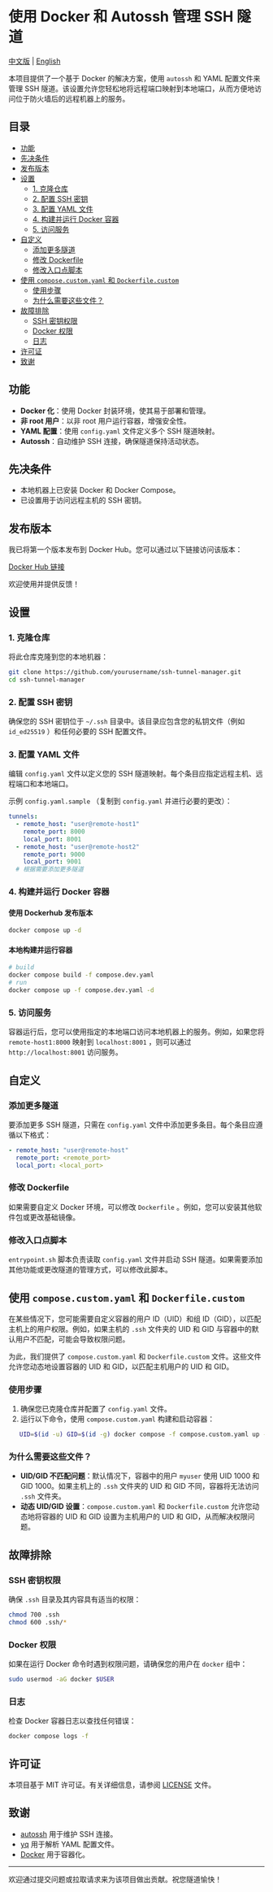 # 使用 Docker 和 Autossh 管理 SSH 隧道

[中文版](README.md) | [English](README_en.md)

本项目提供了一个基于 Docker 的解决方案，使用 `autossh` 和 YAML 配置文件来管理 SSH 隧道。该设置允许您轻松地将远程端口映射到本地端口，从而方便地访问位于防火墙后的远程机器上的服务。

## 目录

* [功能](#功能)
* [先决条件](#先决条件)
* [发布版本](#发布版本)
* [设置](#设置)
  + [1. 克隆仓库](#1-克隆仓库)
  + [2. 配置 SSH 密钥](#2-配置-ssh-密钥)
  + [3. 配置 YAML 文件](#3-配置-yaml-文件)
  + [4. 构建并运行 Docker 容器](#4-构建并运行-docker-容器)
  + [5. 访问服务](#5-访问服务)
* [自定义](#自定义)
  + [添加更多隧道](#添加更多隧道)
  + [修改 Dockerfile](#修改-dockerfile)
  + [修改入口点脚本](#修改入口点脚本)
* [使用 `compose.custom.yaml` 和 `Dockerfile.custom`](#使用-composecustomyaml-和-dockerfilecustom)
  + [使用步骤](#使用步骤)
  + [为什么需要这些文件？](#为什么需要这些文件)
* [故障排除](#故障排除)
  + [SSH 密钥权限](#ssh-密钥权限)
  + [Docker 权限](#docker-权限)
  + [日志](#日志)
* [许可证](#许可证)
* [致谢](#致谢)

## 功能

* **Docker 化**：使用 Docker 封装环境，使其易于部署和管理。
* **非 root 用户**：以非 root 用户运行容器，增强安全性。
* **YAML 配置**：使用 `config.yaml` 文件定义多个 SSH 隧道映射。
* **Autossh**：自动维护 SSH 连接，确保隧道保持活动状态。

## 先决条件

* 本地机器上已安装 Docker 和 Docker Compose。
* 已设置用于访问远程主机的 SSH 密钥。

## 发布版本

我已将第一个版本发布到 Docker Hub。您可以通过以下链接访问该版本：

[Docker Hub 链接](https://hub.docker.com/r/oaklight/autossh-tunnel)

欢迎使用并提供反馈！

## 设置

### 1. 克隆仓库

将此仓库克隆到您的本地机器：

```sh
git clone https://github.com/yourusername/ssh-tunnel-manager.git
cd ssh-tunnel-manager
```

### 2. 配置 SSH 密钥

确保您的 SSH 密钥位于 `~/.ssh` 目录中。该目录应包含您的私钥文件（例如 `id_ed25519` ）和任何必要的 SSH 配置文件。

### 3. 配置 YAML 文件

编辑 `config.yaml` 文件以定义您的 SSH 隧道映射。每个条目应指定远程主机、远程端口和本地端口。

示例 `config.yaml.sample` （复制到 `config.yaml` 并进行必要的更改）：

```yaml
tunnels:
  - remote_host: "user@remote-host1"
    remote_port: 8000
    local_port: 8001
  - remote_host: "user@remote-host2"
    remote_port: 9000
    local_port: 9001
  # 根据需要添加更多隧道
```

### 4. 构建并运行 Docker 容器

#### 使用 Dockerhub 发布版本

```sh
docker compose up -d
```

#### 本地构建并运行容器

```sh
# build
docker compose build -f compose.dev.yaml
# run
docker compose up -f compose.dev.yaml -d
```

### 5. 访问服务

容器运行后，您可以使用指定的本地端口访问本地机器上的服务。例如，如果您将 `remote-host1:8000` 映射到 `localhost:8001` ，则可以通过 `http://localhost:8001` 访问服务。

## 自定义

### 添加更多隧道

要添加更多 SSH 隧道，只需在 `config.yaml` 文件中添加更多条目。每个条目应遵循以下格式：

```yaml
- remote_host: "user@remote-host"
  remote_port: <remote_port>
  local_port: <local_port>
```

### 修改 Dockerfile

如果需要自定义 Docker 环境，可以修改 `Dockerfile` 。例如，您可以安装其他软件包或更改基础镜像。

### 修改入口点脚本

`entrypoint.sh` 脚本负责读取 `config.yaml` 文件并启动 SSH 隧道。如果需要添加其他功能或更改隧道的管理方式，可以修改此脚本。

## 使用 `compose.custom.yaml` 和 `Dockerfile.custom`

在某些情况下，您可能需要自定义容器的用户 ID（UID）和组 ID（GID），以匹配主机上的用户权限。例如，如果主机的 `.ssh` 文件夹的 UID 和 GID 与容器中的默认用户不匹配，可能会导致权限问题。

为此，我们提供了 `compose.custom.yaml` 和 `Dockerfile.custom` 文件。这些文件允许您动态地设置容器的 UID 和 GID，以匹配主机用户的 UID 和 GID。

### 使用步骤

1. 确保您已克隆仓库并配置了 `config.yaml` 文件。
2. 运行以下命令，使用 `compose.custom.yaml` 构建和启动容器：

   

```bash
   UID=$(id -u) GID=$(id -g) docker compose -f compose.custom.yaml up -d --build
   ```

### 为什么需要这些文件？

* **UID/GID 不匹配问题**：默认情况下，容器中的用户 `myuser` 使用 UID 1000 和 GID 1000。如果主机上的 `.ssh` 文件夹的 UID 和 GID 不同，容器将无法访问 `.ssh` 文件夹。
* **动态 UID/GID 设置**：`compose.custom.yaml` 和 `Dockerfile.custom` 允许您动态地将容器的 UID 和 GID 设置为主机用户的 UID 和 GID，从而解决权限问题。

## 故障排除

### SSH 密钥权限

确保 `.ssh` 目录及其内容具有适当的权限：

```sh
chmod 700 .ssh
chmod 600 .ssh/*
```

### Docker 权限

如果在运行 Docker 命令时遇到权限问题，请确保您的用户在 `docker` 组中：

```sh
sudo usermod -aG docker $USER
```

### 日志

检查 Docker 容器日志以查找任何错误：

```sh
docker compose logs -f
```

## 许可证

本项目基于 MIT 许可证。有关详细信息，请参阅 [LICENSE](LICENSE) 文件。

## 致谢

* [autossh](http://www.harding.motd.ca/autossh/) 用于维护 SSH 连接。
* [yq](https://github.com/mikefarah/yq) 用于解析 YAML 配置文件。
* [Docker](https://www.docker.com/) 用于容器化。

---

欢迎通过提交问题或拉取请求来为该项目做出贡献。祝您隧道愉快！

